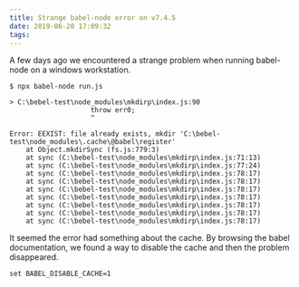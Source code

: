 ```yaml
---
title: Strange babel-node error on v7.4.5
date: 2019-06-20 17:09:32
tags:
---
```


A few days ago we encountered a strange problem when running babel-node on a windows workstation.

```
$ npx babel-node run.js

> C:\bebel-test\node_modules\mkdirp\index.js:90
                    throw err0;
                    ^

Error: EEXIST: file already exists, mkdir 'C:\bebel-test\node_modules\.cache\@babel\register'
    at Object.mkdirSync (fs.js:779:3)
    at sync (C:\bebel-test\node_modules\mkdirp\index.js:71:13)
    at sync (C:\bebel-test\node_modules\mkdirp\index.js:77:24)
    at sync (C:\bebel-test\node_modules\mkdirp\index.js:78:17)
    at sync (C:\bebel-test\node_modules\mkdirp\index.js:78:17)
    at sync (C:\bebel-test\node_modules\mkdirp\index.js:78:17)
    at sync (C:\bebel-test\node_modules\mkdirp\index.js:78:17)
    at sync (C:\bebel-test\node_modules\mkdirp\index.js:78:17)
    at sync (C:\bebel-test\node_modules\mkdirp\index.js:78:17)
    at sync (C:\bebel-test\node_modules\mkdirp\index.js:78:17)
```

It seemed the error had something about the cache. By browsing the babel documentation, we found a way to disable the cache and then the problem disappeared.

	set BABEL_DISABLE_CACHE=1
